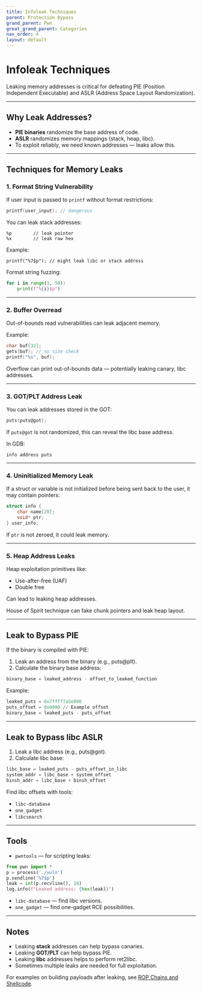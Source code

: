 ```yaml
---
title: Infoleak Techniques
parent: Protection Bypass
grand_parent: Pwn
great_grand_parent: Categories
nav_order: 4
layout: default
---
```


# Infoleak Techniques

Leaking memory addresses is critical for defeating PIE (Position Independent Executable) and ASLR (Address Space Layout Randomization).

---

## Why Leak Addresses?

- **PIE binaries** randomize the base address of code.
- **ASLR** randomizes memory mappings (stack, heap, libc).
- To exploit reliably, we need known addresses — leaks allow this.

---

## Techniques for Memory Leaks

### 1. Format String Vulnerability

If user input is passed to `printf` without format restrictions:

```c
printf(user_input); // dangerous
```

You can leak stack addresses:
```
%p        // leak pointer
%x        // leak raw hex
```

Example:
```
printf("%7$p"); // might leak libc or stack address
```

Format string fuzzing:
```python
for i in range(1, 50):
    print(f"%{i}$p")
```

---

### 2. Buffer Overread

Out-of-bounds read vulnerabilities can leak adjacent memory.

Example:
```c
char buf[32];
gets(buf); // no size check
printf("%s", buf);
```

Overflow can print out-of-bounds data — potentially leaking canary, libc addresses.

---

### 3. GOT/PLT Address Leak

You can leak addresses stored in the GOT:

```c
puts(puts@got);
```

If `puts@got` is not randomized, this can reveal the libc base address.

In GDB:
```
info address puts
```

---

### 4. Uninitialized Memory Leak

If a struct or variable is not initialized before being sent back to the user, it may contain pointers:

```c
struct info {
    char name[20];
    void* ptr;
} user_info;
```

If `ptr` is not zeroed, it could leak memory.

---

### 5. Heap Address Leaks

Heap exploitation primitives like:
- Use-after-free (UAF)
- Double free

Can lead to leaking heap addresses.

House of Spirit technique can fake chunk pointers and leak heap layout.

---

## Leak to Bypass PIE

If the binary is compiled with PIE:

1. Leak an address from the binary (e.g., puts@plt).
2. Calculate the binary base address:
```python
binary_base = leaked_address - offset_to_leaked_function
```

Example:
```python
leaked_puts = 0x7ffff7a5e000
puts_offset = 0x0800 // Example offset
binary_base = leaked_puts - puts_offset
```

---

## Leak to Bypass libc ASLR

1. Leak a libc address (e.g., puts@got).
2. Calculate libc base:
```python
libc_base = leaked_puts - puts_offset_in_libc
system_addr = libc_base + system_offset
binsh_addr = libc_base + binsh_offset
```

Find libc offsets with tools:
- `libc-database`
- `one_gadget`
- `libcsearch`

---

## Tools

- `pwntools` — for scripting leaks:
```python
from pwn import *
p = process('./vuln')
p.sendline('%7$p')
leak = int(p.recvline(), 16)
log.info(f"Leaked address: {hex(leak)}")
```
- `libc-database` — find libc versions.
- `one_gadget` — find one-gadget RCE possibilities.

---

## Notes

- Leaking **stack** addresses can help bypass canaries.
- Leaking **GOT/PLT** can help bypass PIE.
- Leaking **libc** addresses helps to perform ret2libc.
- Sometimes multiple leaks are needed for full exploitation.

For examples on building payloads after leaking, see [ROP Chains and Shellcode](rop_shellcode.md).
